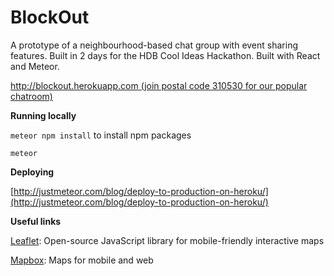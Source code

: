 BlockOut
========

A prototype of a neighbourhood-based chat group with event sharing features. Built in 2 days for the HDB Cool Ideas Hackathon. Built with React and Meteor.

[http://blockout.herokuapp.com (join postal code 310530 for our popular chatroom)](http://blockout.herokuapp.com)


**Running locally**

`meteor npm install` to install npm packages

`meteor` 

**Deploying**

[http://justmeteor.com/blog/deploy-to-production-on-heroku/](http://justmeteor.com/blog/deploy-to-production-on-heroku/)

**Useful links**

[Leaflet](http://leafletjs.com/): Open-source JavaScript library
for mobile-friendly interactive maps

[Mapbox](https://www.mapbox.com/): Maps for mobile and web
